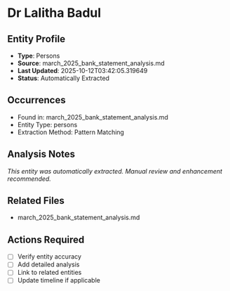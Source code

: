 # Dr Lalitha Badul

## Entity Profile
- **Type**: Persons
- **Source**: march_2025_bank_statement_analysis.md
- **Last Updated**: 2025-10-12T03:42:05.319649
- **Status**: Automatically Extracted

## Occurrences
- Found in: march_2025_bank_statement_analysis.md
- Entity Type: persons
- Extraction Method: Pattern Matching

## Analysis Notes
*This entity was automatically extracted. Manual review and enhancement recommended.*

## Related Files
- march_2025_bank_statement_analysis.md

## Actions Required
- [ ] Verify entity accuracy
- [ ] Add detailed analysis
- [ ] Link to related entities
- [ ] Update timeline if applicable
